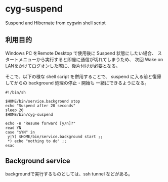 cyg-suspend
===========

Suspend and Hibernate from cygwin shell script

利用目的
--------

Windows PC をRemote Desktop で使用後に Suspend 状態にしたい場合、
スタートメニューから実行すると即座に通信が切れてしまうため、
次回 Wake on LANをかけてログオンした際に、後片付けが必要となる。

そこで、以下の様な shell script を併用することで、
suspend に入る前と復帰してからの background 処理の停止・開始も
一緒にできるようになる。

    #!/bin/sh
    
    $HOME/bin/service.background stop
    echo "Suspend after 20 seconds"
    sleep 20
    $HOME/bin/cyg-suspend
    
    echo -n "Resume forward [y/n]?"
    read YN
    case "$YN" in
     y|Y) $HOME/bin/service.background start ;;
     *) echo "nothing to do" ;;
    esac

Background service
------------------

backgroundで実行するものとしては、ssh tunnel などがある。
